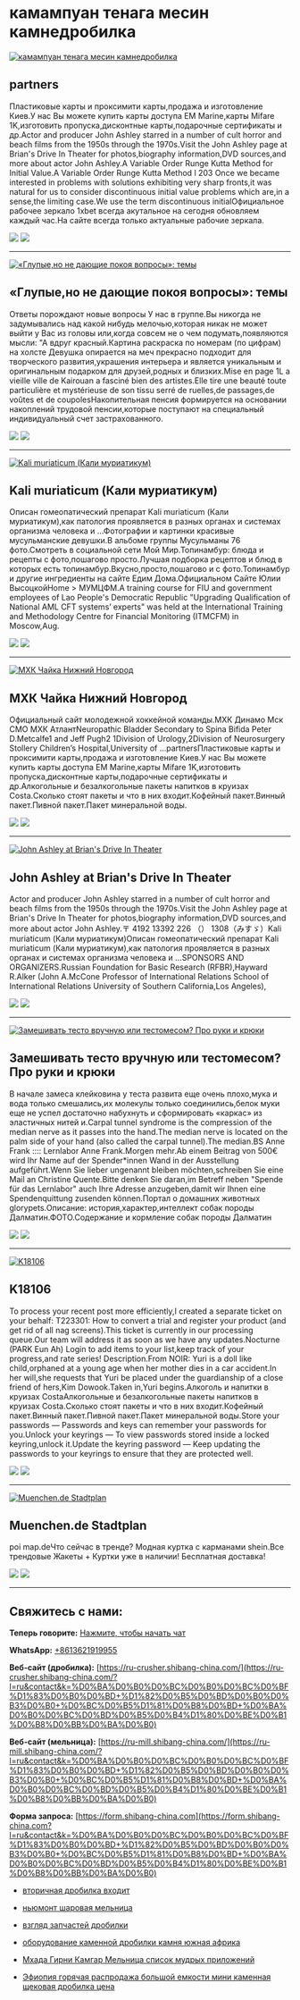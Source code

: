 # камампуан тенага месин камнедробилка

<a href="https://swt.shibang-china.com/?l=ru&img&k=%D0%BA%D0%B0%D0%BC%D0%B0%D0%BC%D0%BF%D1%83%D0%B0%D0%BD+%D1%82%D0%B5%D0%BD%D0%B0%D0%B3%D0%B0+%D0%BC%D0%B5%D1%81%D0%B8%D0%BD+%D0%BA%D0%B0%D0%BC%D0%BD%D0%B5%D0%B4%D1%80%D0%BE%D0%B1%D0%B8%D0%BB%D0%BA%D0%B0" target="_blank">![камампуан тенага месин камнедробилка](http://static.shibang-china.com/all-800x300/277.jpg)</a>

## partners
Пластиковые карты и проксимити карты,продажа и изготовление Киев.У нас Вы можете купить карты доступа EM Marine,карты Mifare 1K,изготовить пропуска,дисконтные карты,подарочные сертификаты и др.Actor and producer John Ashley starred in a number of cult horror and beach films from the 1950s through the 1970s.Visit the John Ashley page at Brian's Drive In Theater for photos,biography information,DVD sources,and more about actor John Ashley.A Variable Order Runge Kutta Method for Initial Value.A Variable Order Runge Kutta Method l 203 Once we became interested in problems with solutions exhibiting very sharp fronts,it was natural for us to consider discontinuous initial value problems which are,in a sense,the limiting case.We use the term discontinuous initialОфициальное рабочее зеркало 1xbet всегда акутальное на сегодня обновляем каждый час.На сайте всегда только актуальные рабочие зеркала.


<a href="https://whatsapp.shibangsoft.com/WhatsApp.php" target="_blank" title="WhatsApp">![](http://static.shibang-china.com/icon/whatsapp.png)</a> <a href="https://swt.shibang-china.com/?l=ru&icon&k=%D0%BA%D0%B0%D0%BC%D0%B0%D0%BC%D0%BF%D1%83%D0%B0%D0%BD+%D1%82%D0%B5%D0%BD%D0%B0%D0%B3%D0%B0+%D0%BC%D0%B5%D1%81%D0%B8%D0%BD+%D0%BA%D0%B0%D0%BC%D0%BD%D0%B5%D0%B4%D1%80%D0%BE%D0%B1%D0%B8%D0%BB%D0%BA%D0%B0" target="_blank">![](http://static.shibang-china.com/icon/chat-ru.png)</a>

---

<a href="https://swt.shibang-china.com/?l=ru&img&k=%D0%BA%D0%B0%D0%BC%D0%B0%D0%BC%D0%BF%D1%83%D0%B0%D0%BD+%D1%82%D0%B5%D0%BD%D0%B0%D0%B3%D0%B0+%D0%BC%D0%B5%D1%81%D0%B8%D0%BD+%D0%BA%D0%B0%D0%BC%D0%BD%D0%B5%D0%B4%D1%80%D0%BE%D0%B1%D0%B8%D0%BB%D0%BA%D0%B0" target="_blank">![&#171;Глупые,но не дающие покоя вопросы&#187;: темы](http://static.shibang-china.com/all-800x300/160.jpg)</a>

## &#171;Глупые,но не дающие покоя вопросы&#187;: темы
Ответы порождают новые вопросы У нас в группе.Вы никогда не задумывались над какой нибудь мелочью,которая никак не может выйти у Вас из головы или,когда совсем не о чем подумать,появляются мысли: &quot;А вдруг красный.Картина раскраска по номерам (по цифрам) на холсте Девушка опирается на меч прекрасно подходит для творческого развития,украшения интерьера и является уникальным и оригинальным подарком для друзей,родных и близких.Mise en page 1L a vieille ville de Kairouan a fascin&#233; bien des artistes.Elle tire une beaut&#233; toute particuli&#232;re et myst&#233;rieuse de son tissu serr&#233; de ruelles,de passages,de vo&#251;tes et de coupolesНакопительная пенсия формируется на основании накоплений трудовой пенсии,которые поступают на специальный индивидуальный счет застрахованного.


<a href="https://whatsapp.shibangsoft.com/WhatsApp.php" target="_blank" title="WhatsApp">![](http://static.shibang-china.com/icon/whatsapp.png)</a> <a href="https://swt.shibang-china.com/?l=ru&icon&k=%D0%BA%D0%B0%D0%BC%D0%B0%D0%BC%D0%BF%D1%83%D0%B0%D0%BD+%D1%82%D0%B5%D0%BD%D0%B0%D0%B3%D0%B0+%D0%BC%D0%B5%D1%81%D0%B8%D0%BD+%D0%BA%D0%B0%D0%BC%D0%BD%D0%B5%D0%B4%D1%80%D0%BE%D0%B1%D0%B8%D0%BB%D0%BA%D0%B0" target="_blank">![](http://static.shibang-china.com/icon/chat-ru.png)</a>

---

<a href="https://swt.shibang-china.com/?l=ru&img&k=%D0%BA%D0%B0%D0%BC%D0%B0%D0%BC%D0%BF%D1%83%D0%B0%D0%BD+%D1%82%D0%B5%D0%BD%D0%B0%D0%B3%D0%B0+%D0%BC%D0%B5%D1%81%D0%B8%D0%BD+%D0%BA%D0%B0%D0%BC%D0%BD%D0%B5%D0%B4%D1%80%D0%BE%D0%B1%D0%B8%D0%BB%D0%BA%D0%B0" target="_blank">![Kali muriaticum (Кали муриатикум)](http://static.shibang-china.com/all-800x300/293.jpg)</a>

## Kali muriaticum (Кали муриатикум)
Описан гомеопатический препарат Kali muriaticum (Кали муриатикум),как патология проявляется в разных органах и системах организма человека и …Фотографии и картинки красивые мусульманские девушки.В альбоме группы Мусульманы 76 фото.Смотреть в социальной сети Мой Мир.Топинамбур: блюда и рецепты с фото,пошагово просто.Лучшая подборка рецептов и блюд в которых есть топинамбур.Вкусно,просто,пошагово и с фото.Топинамбур и другие ингредиенты на сайте Едим Дома.Официальном Сайте Юлии ВысоцкойHome &gt; МУМЦФМ.A training course for FIU and government employees of Lao People's Democratic Republic &quot;Upgrading Qualification of National AML CFT systems’ experts&quot; was held at the International Training and Methodology Centre for Financial Monitoring (ITMCFM) in Moscow,Aug.


<a href="https://whatsapp.shibangsoft.com/WhatsApp.php" target="_blank" title="WhatsApp">![](http://static.shibang-china.com/icon/whatsapp.png)</a> <a href="https://swt.shibang-china.com/?l=ru&icon&k=%D0%BA%D0%B0%D0%BC%D0%B0%D0%BC%D0%BF%D1%83%D0%B0%D0%BD+%D1%82%D0%B5%D0%BD%D0%B0%D0%B3%D0%B0+%D0%BC%D0%B5%D1%81%D0%B8%D0%BD+%D0%BA%D0%B0%D0%BC%D0%BD%D0%B5%D0%B4%D1%80%D0%BE%D0%B1%D0%B8%D0%BB%D0%BA%D0%B0" target="_blank">![](http://static.shibang-china.com/icon/chat-ru.png)</a>

---

<a href="https://swt.shibang-china.com/?l=ru&img&k=%D0%BA%D0%B0%D0%BC%D0%B0%D0%BC%D0%BF%D1%83%D0%B0%D0%BD+%D1%82%D0%B5%D0%BD%D0%B0%D0%B3%D0%B0+%D0%BC%D0%B5%D1%81%D0%B8%D0%BD+%D0%BA%D0%B0%D0%BC%D0%BD%D0%B5%D0%B4%D1%80%D0%BE%D0%B1%D0%B8%D0%BB%D0%BA%D0%B0" target="_blank">![МХК Чайка Нижний Новгород](http://static.shibang-china.com/all-800x300/138.jpg)</a>

## МХК Чайка Нижний Новгород
Официальный сайт молодежной хоккейной команды.МХК Динамо Мск СМО МХК АтлантNeuropathic Bladder Secondary to Spina Bifida Peter D.Metcalfe1 and Jeff Pugh2 1Division of Urology,2Division of Neurosurgery Stollery Children’s Hospital,University of …partnersПластиковые карты и проксимити карты,продажа и изготовление Киев.У нас Вы можете купить карты доступа EM Marine,карты Mifare 1K,изготовить пропуска,дисконтные карты,подарочные сертификаты и др.Алкогольные и безалкогольные пакеты напитков в круизах Costa.Сколько стоят пакеты и что в них входит.Кофейный пакет.Винный пакет.Пивной пакет.Пакет минеральной воды.


<a href="https://whatsapp.shibangsoft.com/WhatsApp.php" target="_blank" title="WhatsApp">![](http://static.shibang-china.com/icon/whatsapp.png)</a> <a href="https://swt.shibang-china.com/?l=ru&icon&k=%D0%BA%D0%B0%D0%BC%D0%B0%D0%BC%D0%BF%D1%83%D0%B0%D0%BD+%D1%82%D0%B5%D0%BD%D0%B0%D0%B3%D0%B0+%D0%BC%D0%B5%D1%81%D0%B8%D0%BD+%D0%BA%D0%B0%D0%BC%D0%BD%D0%B5%D0%B4%D1%80%D0%BE%D0%B1%D0%B8%D0%BB%D0%BA%D0%B0" target="_blank">![](http://static.shibang-china.com/icon/chat-ru.png)</a>

---

<a href="https://swt.shibang-china.com/?l=ru&img&k=%D0%BA%D0%B0%D0%BC%D0%B0%D0%BC%D0%BF%D1%83%D0%B0%D0%BD+%D1%82%D0%B5%D0%BD%D0%B0%D0%B3%D0%B0+%D0%BC%D0%B5%D1%81%D0%B8%D0%BD+%D0%BA%D0%B0%D0%BC%D0%BD%D0%B5%D0%B4%D1%80%D0%BE%D0%B1%D0%B8%D0%BB%D0%BA%D0%B0" target="_blank">![John Ashley at Brian's Drive In Theater](http://static.shibang-china.com/all-800x300/779.jpg)</a>

## John Ashley at Brian's Drive In Theater
Actor and producer John Ashley starred in a number of cult horror and beach films from the 1950s through the 1970s.Visit the John Ashley page at Brian's Drive In Theater for photos,biography information,DVD sources,and more about actor John Ashley.〒 4192 13392 226 （） 1308（みすゞ）Kali muriaticum (Кали муриатикум)Описан гомеопатический препарат Kali muriaticum (Кали муриатикум),как патология проявляется в разных органах и системах организма человека и …SPONSORS AND ORGANIZERS.Russian Foundation for Basic Research (RFBR),Hayward R.Alker (John A.McCone Professor of International Relations School of International Relations University of Southern California,Los Angeles),


<a href="https://whatsapp.shibangsoft.com/WhatsApp.php" target="_blank" title="WhatsApp">![](http://static.shibang-china.com/icon/whatsapp.png)</a> <a href="https://swt.shibang-china.com/?l=ru&icon&k=%D0%BA%D0%B0%D0%BC%D0%B0%D0%BC%D0%BF%D1%83%D0%B0%D0%BD+%D1%82%D0%B5%D0%BD%D0%B0%D0%B3%D0%B0+%D0%BC%D0%B5%D1%81%D0%B8%D0%BD+%D0%BA%D0%B0%D0%BC%D0%BD%D0%B5%D0%B4%D1%80%D0%BE%D0%B1%D0%B8%D0%BB%D0%BA%D0%B0" target="_blank">![](http://static.shibang-china.com/icon/chat-ru.png)</a>

---

<a href="https://swt.shibang-china.com/?l=ru&img&k=%D0%BA%D0%B0%D0%BC%D0%B0%D0%BC%D0%BF%D1%83%D0%B0%D0%BD+%D1%82%D0%B5%D0%BD%D0%B0%D0%B3%D0%B0+%D0%BC%D0%B5%D1%81%D0%B8%D0%BD+%D0%BA%D0%B0%D0%BC%D0%BD%D0%B5%D0%B4%D1%80%D0%BE%D0%B1%D0%B8%D0%BB%D0%BA%D0%B0" target="_blank">![Замешивать тесто вручную или тестомесом? Про руки и крюки](http://static.shibang-china.com/all-800x300/726.jpg)</a>

## Замешивать тесто вручную или тестомесом? Про руки и крюки
В начале замеса клейковина у теста развита еще очень плохо,мука и вода только смешались,их молекулы только соединились,белок муки еще не успел достаточно набухнуть и сформировать &#171;каркас&#187; из эластичных нитей и.Carpal tunnel syndrome is the compression of the median nerve as it passes into the hand.The median nerve is located on the palm side of your hand (also called the carpal tunnel).The median.BS Anne Frank :::: Lernlabor Anne Frank.Morgen mehr.Ab einem Beitrag von 500€ wird Ihr Name auf der Spender*innen Wand in der Ausstellung aufgef&#252;hrt.Wenn Sie lieber ungenannt bleiben m&#246;chten,schreiben Sie eine Mail an Christine Quente.Bitte denken Sie daran,im Betreff neben &quot;Spende f&#252;r das Lernlabor&quot; auch Ihre Adresse anzugeben,damit wir Ihnen eine Spendenquittung zusenden k&#246;nnen.Портал о домашних животных glorypets.Описание: история,характер,интеллект собак породы Далматин.ФОТО.Содержание и кормление собак породы Далматин


<a href="https://whatsapp.shibangsoft.com/WhatsApp.php" target="_blank" title="WhatsApp">![](http://static.shibang-china.com/icon/whatsapp.png)</a> <a href="https://swt.shibang-china.com/?l=ru&icon&k=%D0%BA%D0%B0%D0%BC%D0%B0%D0%BC%D0%BF%D1%83%D0%B0%D0%BD+%D1%82%D0%B5%D0%BD%D0%B0%D0%B3%D0%B0+%D0%BC%D0%B5%D1%81%D0%B8%D0%BD+%D0%BA%D0%B0%D0%BC%D0%BD%D0%B5%D0%B4%D1%80%D0%BE%D0%B1%D0%B8%D0%BB%D0%BA%D0%B0" target="_blank">![](http://static.shibang-china.com/icon/chat-ru.png)</a>

---

<a href="https://swt.shibang-china.com/?l=ru&img&k=%D0%BA%D0%B0%D0%BC%D0%B0%D0%BC%D0%BF%D1%83%D0%B0%D0%BD+%D1%82%D0%B5%D0%BD%D0%B0%D0%B3%D0%B0+%D0%BC%D0%B5%D1%81%D0%B8%D0%BD+%D0%BA%D0%B0%D0%BC%D0%BD%D0%B5%D0%B4%D1%80%D0%BE%D0%B1%D0%B8%D0%BB%D0%BA%D0%B0" target="_blank">![K18106](http://static.shibang-china.com/all-800x300/1021.jpg)</a>

## K18106
To process your recent post more efficiently,I created a separate ticket on your behalf: T223301: How to convert a trial and register your product (and get rid of all nag screens).This ticket is currently in our processing queue.Our team will address it as soon as we have any updates.Nocturne (PARK Eun Ah) Login to add items to your list,keep track of your progress,and rate series! Description.From NOIR: Yuri is a doll like child,orphaned at a young age when her mother dies in a car accident.In her will,she requests that Yuri be placed under the guardianship of a close friend of hers,Kim Dowook.Taken in,Yuri begins.Алкоголь и напитки в круизах CostaАлкогольные и безалкогольные пакеты напитков в круизах Costa.Сколько стоят пакеты и что в них входит.Кофейный пакет.Винный пакет.Пивной пакет.Пакет минеральной воды.Store your passwords — Passwords and keys can remember your passwords for you.Unlock your keyrings — To view passwords stored inside a locked keyring,unlock it.Update the keyring password — Keep updating the passwords to your keyrings to ensure that they are protected well.


<a href="https://whatsapp.shibangsoft.com/WhatsApp.php" target="_blank" title="WhatsApp">![](http://static.shibang-china.com/icon/whatsapp.png)</a> <a href="https://swt.shibang-china.com/?l=ru&icon&k=%D0%BA%D0%B0%D0%BC%D0%B0%D0%BC%D0%BF%D1%83%D0%B0%D0%BD+%D1%82%D0%B5%D0%BD%D0%B0%D0%B3%D0%B0+%D0%BC%D0%B5%D1%81%D0%B8%D0%BD+%D0%BA%D0%B0%D0%BC%D0%BD%D0%B5%D0%B4%D1%80%D0%BE%D0%B1%D0%B8%D0%BB%D0%BA%D0%B0" target="_blank">![](http://static.shibang-china.com/icon/chat-ru.png)</a>

---

<a href="https://swt.shibang-china.com/?l=ru&img&k=%D0%BA%D0%B0%D0%BC%D0%B0%D0%BC%D0%BF%D1%83%D0%B0%D0%BD+%D1%82%D0%B5%D0%BD%D0%B0%D0%B3%D0%B0+%D0%BC%D0%B5%D1%81%D0%B8%D0%BD+%D0%BA%D0%B0%D0%BC%D0%BD%D0%B5%D0%B4%D1%80%D0%BE%D0%B1%D0%B8%D0%BB%D0%BA%D0%B0" target="_blank">![Muenchen.de Stadtplan](http://static.shibang-china.com/all-800x300/576.jpg)</a>

## Muenchen.de Stadtplan
poi map.deЧто сейчас в тренде? Модная куртка с карманами shein.Все трендовые Жакеты + Куртки уже в наличии! Бесплатная доставка!

<a href="https://whatsapp.shibangsoft.com/WhatsApp.php" target="_blank" title="WhatsApp">![](http://static.shibang-china.com/icon/whatsapp.png)</a> <a href="https://swt.shibang-china.com/?l=ru&icon&k=%D0%BA%D0%B0%D0%BC%D0%B0%D0%BC%D0%BF%D1%83%D0%B0%D0%BD+%D1%82%D0%B5%D0%BD%D0%B0%D0%B3%D0%B0+%D0%BC%D0%B5%D1%81%D0%B8%D0%BD+%D0%BA%D0%B0%D0%BC%D0%BD%D0%B5%D0%B4%D1%80%D0%BE%D0%B1%D0%B8%D0%BB%D0%BA%D0%B0" target="_blank">![](http://static.shibang-china.com/icon/chat-ru.png)</a>

---
## Свяжитесь с нами:

**Теперь говорите:** [Нажмите, чтобы начать чат](https://swt.shibang-china.com?l=ru&contact&k=%D0%BA%D0%B0%D0%BC%D0%B0%D0%BC%D0%BF%D1%83%D0%B0%D0%BD+%D1%82%D0%B5%D0%BD%D0%B0%D0%B3%D0%B0+%D0%BC%D0%B5%D1%81%D0%B8%D0%BD+%D0%BA%D0%B0%D0%BC%D0%BD%D0%B5%D0%B4%D1%80%D0%BE%D0%B1%D0%B8%D0%BB%D0%BA%D0%B0)

**WhatsApp:**  [+8613621919955](https://whatsapp.shibangsoft.com/WhatsApp.php)

**Веб-сайт (дробилка):** [https://ru-crusher.shibang-china.com/](https://ru-crusher.shibang-china.com/?l=ru&contact&k=%D0%BA%D0%B0%D0%BC%D0%B0%D0%BC%D0%BF%D1%83%D0%B0%D0%BD+%D1%82%D0%B5%D0%BD%D0%B0%D0%B3%D0%B0+%D0%BC%D0%B5%D1%81%D0%B8%D0%BD+%D0%BA%D0%B0%D0%BC%D0%BD%D0%B5%D0%B4%D1%80%D0%BE%D0%B1%D0%B8%D0%BB%D0%BA%D0%B0)

**Веб-сайт (мельница):** [https://ru-mill.shibang-china.com/](https://ru-mill.shibang-china.com/?l=ru&contact&k=%D0%BA%D0%B0%D0%BC%D0%B0%D0%BC%D0%BF%D1%83%D0%B0%D0%BD+%D1%82%D0%B5%D0%BD%D0%B0%D0%B3%D0%B0+%D0%BC%D0%B5%D1%81%D0%B8%D0%BD+%D0%BA%D0%B0%D0%BC%D0%BD%D0%B5%D0%B4%D1%80%D0%BE%D0%B1%D0%B8%D0%BB%D0%BA%D0%B0)

**Форма запроса:** [https://form.shibang-china.com](https://form.shibang-china.com?l=ru&contact&k=%D0%BA%D0%B0%D0%BC%D0%B0%D0%BC%D0%BF%D1%83%D0%B0%D0%BD+%D1%82%D0%B5%D0%BD%D0%B0%D0%B3%D0%B0+%D0%BC%D0%B5%D1%81%D0%B8%D0%BD+%D0%BA%D0%B0%D0%BC%D0%BD%D0%B5%D0%B4%D1%80%D0%BE%D0%B1%D0%B8%D0%BB%D0%BA%D0%B0)

* [вторичная дробилка входит](../121/%D0%B2%D1%82%D0%BE%D1%80%D0%B8%D1%87%D0%BD%D0%B0%D1%8F%20%D0%B4%D1%80%D0%BE%D0%B1%D0%B8%D0%BB%D0%BA%D0%B0%20%D0%B2%D1%85%D0%BE%D0%B4%D0%B8%D1%82.md)

* [ньюмонт шаровая мельница](../122/%D0%BD%D1%8C%D1%8E%D0%BC%D0%BE%D0%BD%D1%82%20%D1%88%D0%B0%D1%80%D0%BE%D0%B2%D0%B0%D1%8F%20%D0%BC%D0%B5%D0%BB%D1%8C%D0%BD%D0%B8%D1%86%D0%B0.md)

* [взгляд запчастей дробилки](../121/%D0%B2%D0%B7%D0%B3%D0%BB%D1%8F%D0%B4%20%D0%B7%D0%B0%D0%BF%D1%87%D0%B0%D1%81%D1%82%D0%B5%D0%B9%20%D0%B4%D1%80%D0%BE%D0%B1%D0%B8%D0%BB%D0%BA%D0%B8.md)

* [оборудование каменной дробилки камня южная африка](../123/%D0%BE%D0%B1%D0%BE%D1%80%D1%83%D0%B4%D0%BE%D0%B2%D0%B0%D0%BD%D0%B8%D0%B5%20%D0%BA%D0%B0%D0%BC%D0%B5%D0%BD%D0%BD%D0%BE%D0%B9%20%D0%B4%D1%80%D0%BE%D0%B1%D0%B8%D0%BB%D0%BA%D0%B8%20%D0%BA%D0%B0%D0%BC%D0%BD%D1%8F%20%D1%8E%D0%B6%D0%BD%D0%B0%D1%8F%20%D0%B0%D1%84%D1%80%D0%B8%D0%BA%D0%B0.md)

* [Мхада Гирни Камгар Мельница список мудрых приложений](../125/%D0%9C%D1%85%D0%B0%D0%B4%D0%B0%20%D0%93%D0%B8%D1%80%D0%BD%D0%B8%20%D0%9A%D0%B0%D0%BC%D0%B3%D0%B0%D1%80%20%D0%9C%D0%B5%D0%BB%D1%8C%D0%BD%D0%B8%D1%86%D0%B0%20%D1%81%D0%BF%D0%B8%D1%81%D0%BE%D0%BA%20%D0%BC%D1%83%D0%B4%D1%80%D1%8B%D1%85%20%D0%BF%D1%80%D0%B8%D0%BB%D0%BE%D0%B6%D0%B5%D0%BD%D0%B8%D0%B9.md)

* [Эфиопия горячая распродажа большой емкости мини каменная щековая дробилка цена](../122/%D0%AD%D1%84%D0%B8%D0%BE%D0%BF%D0%B8%D1%8F%20%D0%B3%D0%BE%D1%80%D1%8F%D1%87%D0%B0%D1%8F%20%D1%80%D0%B0%D1%81%D0%BF%D1%80%D0%BE%D0%B4%D0%B0%D0%B6%D0%B0%20%D0%B1%D0%BE%D0%BB%D1%8C%D1%88%D0%BE%D0%B9%20%D0%B5%D0%BC%D0%BA%D0%BE%D1%81%D1%82%D0%B8%20%D0%BC%D0%B8%D0%BD%D0%B8%20%D0%BA%D0%B0%D0%BC%D0%B5%D0%BD%D0%BD%D0%B0%D1%8F%20%D1%89%D0%B5%D0%BA%D0%BE%D0%B2%D0%B0%D1%8F%20%D0%B4%D1%80%D0%BE%D0%B1%D0%B8%D0%BB%D0%BA%D0%B0%20%D1%86%D0%B5%D0%BD%D0%B0.md)
